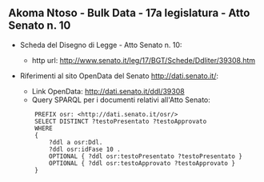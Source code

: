 ## Akoma Ntoso - Bulk Data - 17a legislatura - Atto Senato n. 10 ##

* Scheda del Disegno di Legge - Atto Senato n. 10:
	* http url: http://www.senato.it/leg/17/BGT/Schede/Ddliter/39308.htm

* Riferimenti al sito OpenData del Senato http://dati.senato.it/:
	* Link OpenData: http://dati.senato.it/ddl/39308
	* Query SPARQL per i documenti relativi all'Atto Senato:
	
	```
        PREFIX osr: <http://dati.senato.it/osr/>  
		SELECT DISTINCT ?testoPresentato ?testoApprovato  
		WHERE  
		{  
		    ?ddl a osr:Ddl.  
		    ?ddl osr:idFase 10 .  
		    OPTIONAL { ?ddl osr:testoPresentato ?testoPresentato }  
		    OPTIONAL { ?ddl osr:testoApprovato ?testoApprovato }  
		}
	```	
